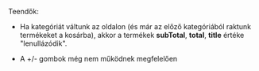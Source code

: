 Teendők:

- Ha kategóriát váltunk az oldalon (és már az előző kategóriából raktunk termékeket a kosárba), akkor a termékek **subTotal**, **total**, **title** értéke "lenullázódik".

- A +/- gombok még nem működnek megfelelően
